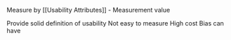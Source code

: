 Measure by [[Usability Attributes]] -   Measurement value

Provide solid definition of usability
Not easy to measure
High cost
Bias can have